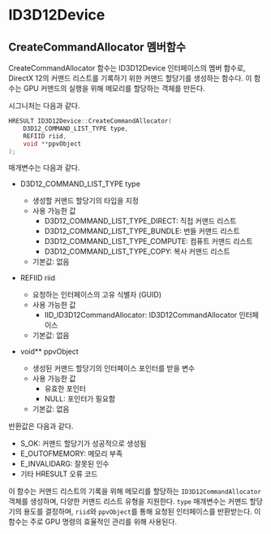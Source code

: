 # ID3D12Device

## CreateCommandAllocator 멤버함수
CreateCommandAllocator 함수는 ID3D12Device 인터페이스의 멤버 함수로, DirectX 12의 커맨드 리스트를 기록하기 위한 커맨드 할당기를 생성하는 함수다. 이 함수는 GPU 커맨드의 실행을 위해 메모리를 할당하는 객체를 만든다.

시그니처는 다음과 같다.

```cpp
HRESULT ID3D12Device::CreateCommandAllocator(
    D3D12_COMMAND_LIST_TYPE type,
    REFIID riid,
    void **ppvObject
);
```

매개변수는 다음과 같다.

* D3D12_COMMAND_LIST_TYPE type
  * 생성할 커맨드 할당기의 타입을 지정
  * 사용 가능한 값
    * D3D12_COMMAND_LIST_TYPE_DIRECT: 직접 커맨드 리스트
    * D3D12_COMMAND_LIST_TYPE_BUNDLE: 번들 커맨드 리스트
    * D3D12_COMMAND_LIST_TYPE_COMPUTE: 컴퓨트 커맨드 리스트
    * D3D12_COMMAND_LIST_TYPE_COPY: 복사 커맨드 리스트
  * 기본값: 없음

* REFIID riid
  * 요청하는 인터페이스의 고유 식별자 (GUID)
  * 사용 가능한 값
    * IID_ID3D12CommandAllocator: ID3D12CommandAllocator 인터페이스
  * 기본값: 없음

* void** ppvObject
  * 생성된 커맨드 할당기의 인터페이스 포인터를 받을 변수
  * 사용 가능한 값
    * 유효한 포인터
    * NULL: 포인터가 필요함
  * 기본값: 없음

반환값은 다음과 같다.

* S_OK: 커맨드 할당기가 성공적으로 생성됨
* E_OUTOFMEMORY: 메모리 부족
* E_INVALIDARG: 잘못된 인수
* 기타 HRESULT 오류 코드

이 함수는 커맨드 리스트의 기록을 위해 메모리를 할당하는 `ID3D12CommandAllocator` 객체를 생성하며, 다양한 커맨드 리스트 유형을 지원한다. `type` 매개변수는 커맨드 할당기의 용도를 결정하며, `riid`와 `ppvObject`를 통해 요청된 인터페이스를 반환받는다. 이 함수는 주로 GPU 명령의 효율적인 관리를 위해 사용된다.
